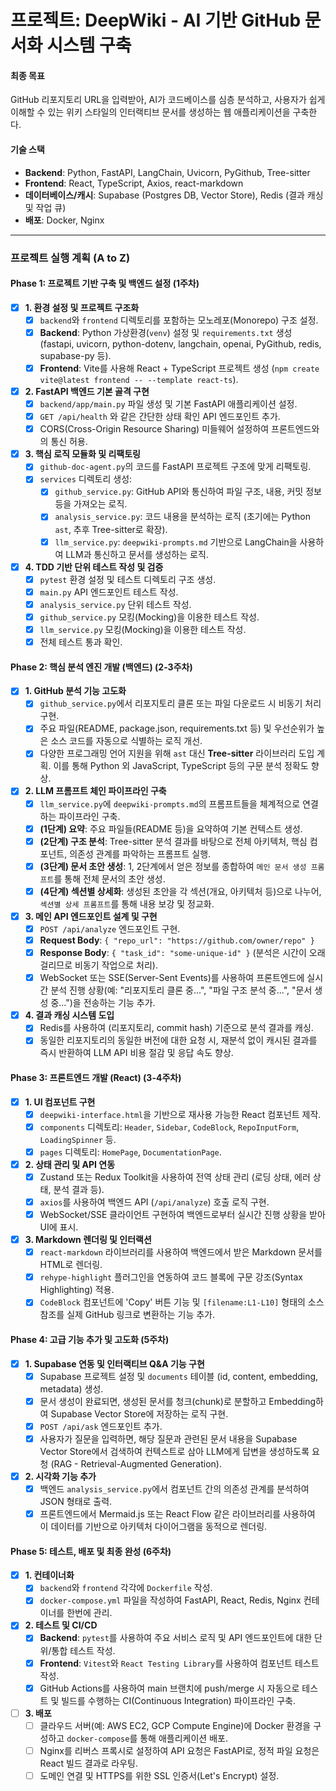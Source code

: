 # 프로젝트: DeepWiki - AI 기반 GitHub 문서화 시스템 구축

#### **최종 목표**
GitHub 리포지토리 URL을 입력받아, AI가 코드베이스를 심층 분석하고, 사용자가 쉽게 이해할 수 있는 위키 스타일의 인터랙티브 문서를 생성하는 웹 애플리케이션을 구축한다.

#### **기술 스택**
- **Backend**: Python, FastAPI, LangChain, Uvicorn, PyGithub, Tree-sitter
- **Frontend**: React, TypeScript, Axios, react-markdown
- **데이터베이스/캐시**: Supabase (Postgres DB, Vector Store), Redis (결과 캐싱 및 작업 큐)
- **배포**: Docker, Nginx

---

### **프로젝트 실행 계획 (A to Z)**

#### **Phase 1: 프로젝트 기반 구축 및 백엔드 설정 (1주차)**

- [X] **1. 환경 설정 및 프로젝트 구조화**
    - [X] `backend`와 `frontend` 디렉토리를 포함하는 모노레포(Monorepo) 구조 설정.
    - [X] **Backend**: Python 가상환경(`venv`) 설정 및 `requirements.txt` 생성 (fastapi, uvicorn, python-dotenv, langchain, openai, PyGithub, redis, supabase-py 등).
    - [X] **Frontend**: Vite를 사용해 React + TypeScript 프로젝트 생성 (`npm create vite@latest frontend -- --template react-ts`).
- [X] **2. FastAPI 백엔드 기본 골격 구현**
    - [X] `backend/app/main.py` 파일 생성 및 기본 FastAPI 애플리케이션 설정.
    - [X] `GET /api/health` 와 같은 간단한 상태 확인 API 엔드포인트 추가.
    - [X] CORS(Cross-Origin Resource Sharing) 미들웨어 설정하여 프론트엔드와의 통신 허용.
- [X] **3. 핵심 로직 모듈화 및 리팩토링**
    - [X] `github-doc-agent.py`의 코드를 FastAPI 프로젝트 구조에 맞게 리팩토링.
    - [X] `services` 디렉토리 생성:
        - [X] `github_service.py`: GitHub API와 통신하여 파일 구조, 내용, 커밋 정보 등을 가져오는 로직.
        - [X] `analysis_service.py`: 코드 내용을 분석하는 로직 (초기에는 Python `ast`, 추후 Tree-sitter로 확장).
        - [X] `llm_service.py`: `deepwiki-prompts.md` 기반으로 LangChain을 사용하여 LLM과 통신하고 문서를 생성하는 로직.
- [X] **4. TDD 기반 단위 테스트 작성 및 검증**
    - [X] `pytest` 환경 설정 및 테스트 디렉토리 구조 생성.
    - [X] `main.py` API 엔드포인트 테스트 작성.
    - [X] `analysis_service.py` 단위 테스트 작성.
    - [X] `github_service.py` 모킹(Mocking)을 이용한 테스트 작성.
    - [X] `llm_service.py` 모킹(Mocking)을 이용한 테스트 작성.
    - [X] 전체 테스트 통과 확인.

#### **Phase 2: 핵심 분석 엔진 개발 (백엔드) (2-3주차)**

- [X] **1. GitHub 분석 기능 고도화**
    - [X] `github_service.py`에서 리포지토리 클론 또는 파일 다운로드 시 비동기 처리 구현.
    - [X] 주요 파일(README, package.json, requirements.txt 등) 및 우선순위가 높은 소스 코드를 자동으로 식별하는 로직 개선.
    - [X] 다양한 프로그래밍 언어 지원을 위해 `ast` 대신 **Tree-sitter** 라이브러리 도입 계획. 이를 통해 Python 외 JavaScript, TypeScript 등의 구문 분석 정확도 향상.
- [X] **2. LLM 프롬프트 체인 파이프라인 구축**
    - [X] `llm_service.py`에 `deepwiki-prompts.md`의 프롬프트들을 체계적으로 연결하는 파이프라인 구축.
    - [X] **(1단계) 요약**: 주요 파일들(README 등)을 요약하여 기본 컨텍스트 생성.
    - [X] **(2단계) 구조 분석**: Tree-sitter 분석 결과를 바탕으로 전체 아키텍처, 핵심 컴포넌트, 의존성 관계를 파악하는 프롬프트 실행.
    - [X] **(3단계) 문서 초안 생성**: 1, 2단계에서 얻은 정보를 종합하여 `메인 문서 생성 프롬프트`를 통해 전체 문서의 초안 생성.
    - [X] **(4단계) 섹션별 상세화**: 생성된 초안을 각 섹션(개요, 아키텍처 등)으로 나누어, `섹션별 상세 프롬프트`를 통해 내용 보강 및 정교화.
- [X] **3. 메인 API 엔드포인트 설계 및 구현**
    - [X] `POST /api/analyze` 엔드포인트 구현.
    - [X] **Request Body**: `{ "repo_url": "https://github.com/owner/repo" }`
    - [X] **Response Body**: `{ "task_id": "some-unique-id" }` (분석은 시간이 오래 걸리므로 비동기 작업으로 처리).
    - [X] WebSocket 또는 SSE(Server-Sent Events)를 사용하여 프론트엔드에 실시간 분석 진행 상황(예: "리포지토리 클론 중...", "파일 구조 분석 중...", "문서 생성 중...")을 전송하는 기능 추가.
- [X] **4. 결과 캐싱 시스템 도입**
    - [X] Redis를 사용하여 (리포지토리, commit hash) 기준으로 분석 결과를 캐싱.
    - [X] 동일한 리포지토리의 동일한 버전에 대한 요청 시, 재분석 없이 캐시된 결과를 즉시 반환하여 LLM API 비용 절감 및 응답 속도 향상.

#### **Phase 3: 프론트엔드 개발 (React) (3-4주차)**

- [X] **1. UI 컴포넌트 구현**
    - [X] `deepwiki-interface.html`을 기반으로 재사용 가능한 React 컴포넌트 제작.
    - [X] `components` 디렉토리: `Header`, `Sidebar`, `CodeBlock`, `RepoInputForm`, `LoadingSpinner` 등.
    - [X] `pages` 디렉토리: `HomePage`, `DocumentationPage`.
- [X] **2. 상태 관리 및 API 연동**
    - [X] Zustand 또는 Redux Toolkit을 사용하여 전역 상태 관리 (로딩 상태, 에러 상태, 분석 결과 등).
    - [X] `axios`를 사용하여 백엔드 API (`/api/analyze`) 호출 로직 구현.
    - [X] WebSocket/SSE 클라이언트 구현하여 백엔드로부터 실시간 진행 상황을 받아 UI에 표시.
- [X] **3. Markdown 렌더링 및 인터랙션**
    - [X] `react-markdown` 라이브러리를 사용하여 백엔드에서 받은 Markdown 문서를 HTML로 렌더링.
    - [X] `rehype-highlight` 플러그인을 연동하여 코드 블록에 구문 강조(Syntax Highlighting) 적용.
    - [X] `CodeBlock` 컴포넌트에 'Copy' 버튼 기능 및 `[filename:L1-L10]` 형태의 소스 참조를 실제 GitHub 링크로 변환하는 기능 추가.

#### **Phase 4: 고급 기능 추가 및 고도화 (5주차)**

- [X] **1. Supabase 연동 및 인터랙티브 Q&A 기능 구현**
    - [X] Supabase 프로젝트 설정 및 `documents` 테이블 (id, content, embedding, metadata) 생성.
    - [X] 문서 생성이 완료되면, 생성된 문서를 청크(chunk)로 분할하고 Embedding하여 Supabase Vector Store에 저장하는 로직 구현.
    - [X] `POST /api/ask` 엔드포인트 추가.
    - [X] 사용자가 질문을 입력하면, 해당 질문과 관련된 문서 내용을 Supabase Vector Store에서 검색하여 컨텍스트로 삼아 LLM에게 답변을 생성하도록 요청 (RAG - Retrieval-Augmented Generation).
- [X] **2. 시각화 기능 추가**
    - [X] 백엔드 `analysis_service.py`에서 컴포넌트 간의 의존성 관계를 분석하여 JSON 형태로 출력.
    - [X] 프론트엔드에서 Mermaid.js 또는 React Flow 같은 라이브러리를 사용하여 이 데이터를 기반으로 아키텍처 다이어그램을 동적으로 렌더링.

#### **Phase 5: 테스트, 배포 및 최종 완성 (6주차)**

- [X] **1. 컨테이너화**
    - [X] `backend`와 `frontend` 각각에 `Dockerfile` 작성.
    - [X] `docker-compose.yml` 파일을 작성하여 FastAPI, React, Redis, Nginx 컨테이너를 한번에 관리.
- [X] **2. 테스트 및 CI/CD**
    - [X] **Backend**: `pytest`를 사용하여 주요 서비스 로직 및 API 엔드포인트에 대한 단위/통합 테스트 작성.
    - [X] **Frontend**: `Vitest`와 `React Testing Library`를 사용하여 컴포넌트 테스트 작성.
    - [X] GitHub Actions를 사용하여 main 브랜치에 push/merge 시 자동으로 테스트 및 빌드를 수행하는 CI(Continuous Integration) 파이프라인 구축.
- [ ] **3. 배포**
    - [ ] 클라우드 서버(예: AWS EC2, GCP Compute Engine)에 Docker 환경을 구성하고 `docker-compose`를 통해 애플리케이션 배포.
    - [ ] Nginx를 리버스 프록시로 설정하여 API 요청은 FastAPI로, 정적 파일 요청은 React 빌드 결과로 라우팅.
    - [ ] 도메인 연결 및 HTTPS를 위한 SSL 인증서(Let's Encrypt) 설정.
